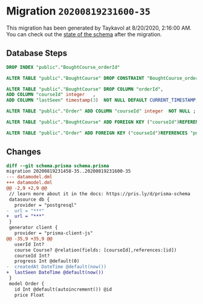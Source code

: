 # Migration `20200819231600-35`

This migration has been generated by Taykavol at 8/20/2020, 2:16:00 AM.
You can check out the [state of the schema](./schema.prisma) after the migration.

## Database Steps

```sql
DROP INDEX "public"."BoughtCourse_orderId"

ALTER TABLE "public"."BoughtCourse" DROP CONSTRAINT "BoughtCourse_orderId_fkey"

ALTER TABLE "public"."BoughtCourse" DROP COLUMN "orderId",
ADD COLUMN "courseId" integer   ,
ADD COLUMN "lastSeen" timestamp(3)  NOT NULL DEFAULT CURRENT_TIMESTAMP;

ALTER TABLE "public"."Order" ADD COLUMN "courseId" integer  NOT NULL ;

ALTER TABLE "public"."BoughtCourse" ADD FOREIGN KEY ("courseId")REFERENCES "public"."Course"("id") ON DELETE SET NULL ON UPDATE CASCADE

ALTER TABLE "public"."Order" ADD FOREIGN KEY ("courseId")REFERENCES "public"."Course"("id") ON DELETE CASCADE ON UPDATE CASCADE
```

## Changes

```diff
diff --git schema.prisma schema.prisma
migration 20200819231458-35..20200819231600-35
--- datamodel.dml
+++ datamodel.dml
@@ -2,9 +2,9 @@
 // learn more about it in the docs: https://pris.ly/d/prisma-schema
 datasource db {
   provider = "postgresql"
-  url = "***"
+  url = "***"
 }
 generator client {
   provider = "prisma-client-js"
@@ -35,9 +35,9 @@
   userId Int?
   course Course? @relation(fields: [courseId],references:[id])
   courseId Int?
   progress Int @default(0)
-  createdAt DateTime @default(now())
+  lastSeen DateTime @default(now())
 }
 model Order {
   id Int @default(autoincrement()) @id
   price Float
```


